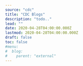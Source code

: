 ```yaml
---
source: "cdc"
title: "CDC Blogs"
description: "todo.."
lead: ""
date: 2020-04-28T04:00:00.000Z
lastmod: 2020-04-28T04:00:00.000Z
draft: false
toc: false
#menu:
#  blog:
#    parent: "external"
---
```

